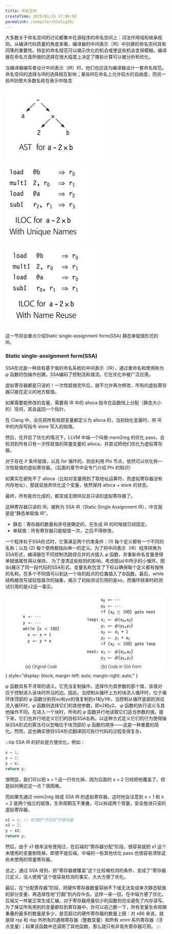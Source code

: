 ```yaml
---
title: 命名空间
createTime: 2025/01/15 17:06:50
permalink: /compiler/h2uliq39/
---
```


大多数关于命名空间的讨论都集中在源程序的命名空间上：词法作用域和继承规则。从编译代码质量的角度来看，编译器的中间表示（IR）中创建的命名空间具有同等的重要性。特定的命名规范可以揭示优化的机会或使这些机会变得模糊。编译器在命名方面所做的选择在很大程度上决定了哪些计算可以被分析和优化。

当编译器编写者设计中间表示（IR）时，他们也应该为编译器设计一套命名规范。命名空间的选择与IR的选择相互影响；某些IR在命名上允许较大的自由度，而另一些IR则使大多数名称在表示中隐含

![picture7.2](/compiler/eac/IR/namespace1.png)
![picture7.3](/compiler/eac/IR/namespace2.png)
![picture7.4](/compiler/eac/IR/namespace3.png)

这一节将会重点介绍Static single-assignment form(SSA) 静态单赋值形式的IR。

### Static single-assignment form(SSA)

SSA形式是一种具有基于值的命名系统的中间表示（IR），通过重命名和使用称为 $\varphi$ 函数的伪操作创建。SSA编码了控制流和值流。它在优化中被广泛应用。

虚拟寄存器都是只读的！一次性赋值完毕后，就不允许再次修改，所有的虚拟寄存器只能在定义的地方赋值。

如果需要能修改的变量，需要用 IR 中的 alloca 指令在函数栈上分配（静态大小的）空间，其会返回一个指针。

在 Clang 中，会先把所有局部变量都定义为 alloca 的，当初始化变量时，用 IR 中的内存写指令 store 写入初始值。

然后，在开启了优化的情况下，LLVM 中端一个叫做 mem2reg 的优化 pass，会检测到所有只有一次性赋值的常量变量的 alloca，并尝试把他们优化为虚拟寄存器。

对于存在 if 条件赋值，以及 for 循环的，则会利用 Phi 节点，依然可以优化称一次性赋值的虚拟寄存器。（后面的章节中会专门介绍 Phi 的知识）

如果实在避免不了 alloca（比如对变量用到了取地址运算符，而虚拟寄存器没有内存地址），那就会放弃优化这个变量，依然保持 alloca + store 的状态。

最终，所有能优化成的，都变成无限供应且只读的虚拟寄存器了。

 这种寄存器只读的 IR，被称为 SSA IR（Static Single Assignment IR），中文就是是“静态单赋值 IR”。

- 静态：寄存器的数量和序号是确定的，在生成 IR 的时候就已经固定。
- 单赋值：所有寄存器只能赋值一次，之后不得修改。

一个程序处于SSA形式时，它需满足两个约束条件：(1) 每个定义都有一个不同的名称；以及 (2) 每个使用都指向单一的定义。为了将中间表示（IR）程序转换为SSA形式，编译器在不同控制流路径合并的点插入 $\varphi$ 函数，并重新命名变量使得单赋值属性得以保持。
为了澄清这些规则的影响，考虑图(a)中所示的小循环。图(b)展示了同一段代码的SSA形式。变量名称包含了下标以确保每个定义都有独特的名称。在多个不同值可以到达一个块的起点的位置插入了Φ函数。最后，while结构被改写成较低层次的抽象，揭示了初始测试引用的是xo，而循环结束时的测试引用的是x2这一事实。

![picture4.2](/compiler/eac/IR/ssa1.png){ style="display: block; margin-left: auto; margin-right: auto;" }

$\varphi$ 函数具有不寻常的语义。它充当复制操作，选择作为其参数的那个值，该值对应于控制进入该块时所沿的边。因此，当控制从循环上方的块流入循环时，位于循环体顶部的 $\varphi$ 函数分别将xo和yo的值复制到x1和y1中。当控制从循环底部的测试流入循环时，$\varphi$ 函数则选择它们的其他参数，即x2和y2。
$\varphi$ 函数的执行语义与其他操作不同。在进入一个块时，所有的 $\varphi$ 函数并行地读取它们适当参数的值。接下来，它们也并行地定义它们的目标SSA名称。以这种方式定义它们的行为使得操纵SSA形式的算法可以忽略位于块顶部的 $\varphi$ 函数的顺序——这是一种重要的简化。然而，这也确实使将SSA形式翻译回可执行代码的过程变得复杂，

:::tip
SSA IR 的好处是方便优化，例如：

```c++
x = 1;
x = 2;
y = x;
return y;
```

很明显，我们可以把 x = 1 这一行优化掉，因为后面的 x = 2 已经把他覆盖了。但是如何确定这一点？很困难。

而如果先通过 mem2reg 转成 SSA IR 的虚拟寄存器，这时他会注意到 x = 1 和 x = 2 是两个独立的赋值，生命周期互不重叠，可以拆成两个常量，安全放进只读的虚拟寄存器。

```c++
x1 = 1; // 检测到“不可达”的寄存器
x2 = 2;
y = x2;
return y;
```

然后，由于 x1 根本没有使用过，在后端的“寄存器分配”阶段，很容易就把 x1 这个未使用的变量剔除掉。即使不是后端，中端的一些其他优化 pass 也很容易清除这些未使用的常量寄存器。

总之，通过 SSA 规则，把“寄存器被覆盖”这个比较难检测的条件，变成了“寄存器只定义，没人使用”这个很容易检测的事实，大大方便了优化。

最后，在“分配寄存器”阶段，把硬件寄存器数量容纳不下或无法变成单次静态赋值的部分变量，再选择性地“打翻”到内存中去。这样一来一回，在中端方便了优化，后端又一样能正常生成汇编，对于寄存器用量较少的函数则完全避免了内存读写。为了保证所有用到的变量都存到寄存器中，你可以自己数一下，所有变量生命周期重叠的最多的数量是多少，是否超过的硬件寄存器的数量上限：对 x86 来说，就是除 rsp 和 rbp 外所有的通用寄存器（整数变量）和所有 xmm 系列寄存器（浮点变量）；如果该函数中还调用了其他函数，那么就只有非易失寄存器可用。
:::
